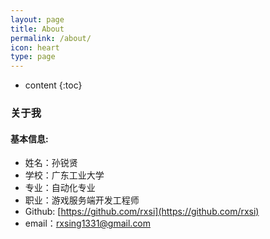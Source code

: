 ```yaml
---
layout: page
title: About
permalink: /about/
icon: heart
type: page
---                                                                             
```


* content
{:toc}

### 关于我

#### 基本信息:

* 姓名：孙锐贤
* 学校：广东工业大学
* 专业：自动化专业
* 职业：游戏服务端开发工程师
* Github: [https://github.com/rxsi](https://github.com/rxsi)
* email：rxsing1331@gmail.com